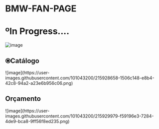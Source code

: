 # BMW-FAN-PAGE
<h1>ºIn Progress....</h1>

![image](https://user-images.githubusercontent.com/101043200/215928604-3170580c-e5ab-4394-a121-1318238087fd.png)

<h2>⦿Catálogo</h2>
![image](https://user-images.githubusercontent.com/101043200/215928658-1506c148-e8b4-42c8-94a2-a23e6b956c06.png)

<h2>Orçamento</h2>
![image](https://user-images.githubusercontent.com/101043200/215929979-f59196e3-7284-4de9-bca8-9ff56f8ed235.png)


